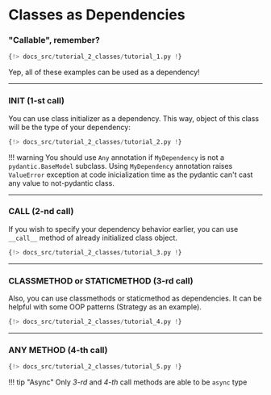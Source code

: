 # Classes as Dependencies

### "Callable", remember?

```python linenums="1"
{!> docs_src/tutorial_2_classes/tutorial_1.py !}
```

Yep, all of these examples can be used as a dependency!

---

### INIT (1-st call)

You can use class initializer as a dependency. This way, object of this class
will be the type of your dependency:

```python linenums="1" hl_lines="5-6 9"
{!> docs_src/tutorial_2_classes/tutorial_2.py !}
```

!!! warning
    You should use `Any` annotation if `MyDependency` is not a `pydantic.BaseModel` subclass.
    Using `MyDependency` annotation raises `ValueError` exception at code inicialization time as the pydantic
    can't cast any value to not-pydantic class.

---

### CALL (2-nd call)

If you wish to specify your dependency behavior earlier, you can use `__call__` method of
already initialized class object.

```python linenums="1" hl_lines="7-8 11"
{!> docs_src/tutorial_2_classes/tutorial_3.py !}
```

---

### CLASSMETHOD or STATICMETHOD (3-rd call)

Also, you can use classmethods or staticmethod as dependencies.
It can be helpful with some OOP patterns (Strategy as an example).

```python linenums="1" hl_lines="4-6 9"
{!> docs_src/tutorial_2_classes/tutorial_4.py !}
```

---

### ANY METHOD (4-th call)

```python linenums="1" hl_lines="7-8 11"
{!> docs_src/tutorial_2_classes/tutorial_5.py !}
```


!!! tip "Async"
    Only *3-rd* and *4-th* call methods are able to be `async` type
